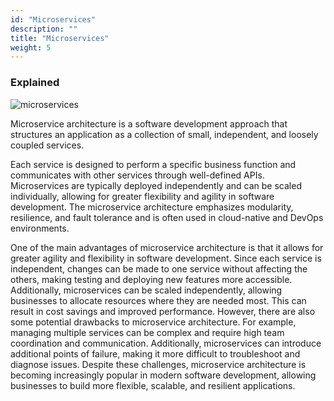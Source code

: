 ```yaml
---
id: "Microservices"
description: ""
title: "Microservices"
weight: 5
---
```



### Explained

![microservices](microservices.png)

Microservice architecture is a software development approach that structures an application as a collection of small, independent, and loosely coupled services.

Each service is designed to perform a specific business function and communicates with other services through well-defined APIs. Microservices are typically deployed independently and can be scaled individually, allowing for greater flexibility and agility in software development. The microservice architecture emphasizes modularity, resilience, and fault tolerance and is often used in cloud-native and DevOps environments.

One of the main advantages of microservice architecture is that it allows for greater agility and flexibility in software development. Since each service is independent, changes can be made to one service without affecting the others, making testing and deploying new features more accessible. Additionally, microservices can be scaled independently, allowing businesses to allocate resources where they are needed most. This can result in cost savings and improved performance. However, there are also some potential drawbacks to microservice architecture. For example, managing multiple services can be complex and require high team coordination and communication. Additionally, microservices can introduce additional points of failure, making it more difficult to troubleshoot and diagnose issues. Despite these challenges, microservice architecture is becoming increasingly popular in modern software development, allowing businesses to build more flexible, scalable, and resilient applications.
